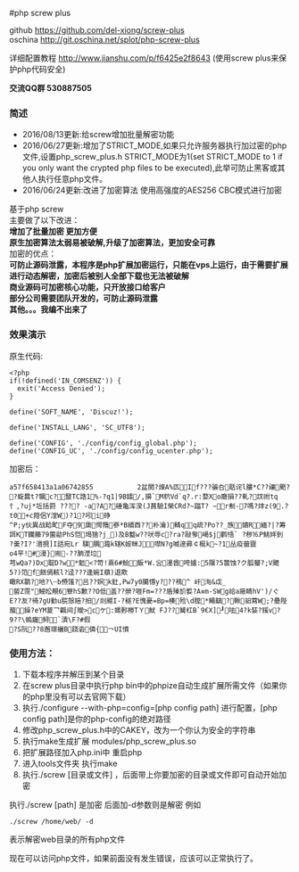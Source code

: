 #php screw plus  

github https://github.com/del-xiong/screw-plus  
oschina http://git.oschina.net/splot/php-screw-plus  

详细配置教程 http://www.jianshu.com/p/f6425e2f8643 (使用screw plus来保护php代码安全)

**交流QQ群 530887505**  

### 简述
- 2016/08/13更新:给screw增加批量解密功能
- 2016/06/27更新:增加了STRICT_MODE,如果只允许服务器执行加过密的php文件,设置php_screw_plus.h STRICT_MODE为1(set STRICT_MODE to 1 if you only want the crypted php files to be executed),此举可防止黑客或其他人执行任意php文件。  
- 2016/06/24更新:改进了加密算法 使用高强度的AES256 CBC模式进行加密  


基于php screw  
主要做了以下改进：  
 **增加了批量加密 更加方便**  
 **原生加密算法太弱易被破解,升级了加密算法，更加安全可靠**  
加密的优点：  
 **可防止源码泄露，本程序是php扩展加密运行，只能在vps上运行，由于需要扩展进行动态解密，加密后被别人全部下载也无法被破解**  
 **商业源码可加密核心功能，只开放接口给客户**  
 **部分公司需要团队开发的，可防止源码泄露**  
 **其他。。。我编不出来了**  
### 效果演示  
原生代码:  
```
<?php
if(!defined('IN_COMSENZ')) {
  exit('Access Denied');
}

define('SOFT_NAME', 'Discuz!');

define('INSTALL_LANG', 'SC_UTF8');

define('CONFIG', './config/config_global.php');
define('CONFIG_UC', './config/config_ucenter.php');
```
加密后：  
```
a57f658413a1a06742855           2盆閡?煉A%匛If???骗叴聒诧l膢*C??禳颲??蜁爨t?犡c?毉TC誥1%-?q1|9B鑐/,擤`M柼Vd`q?.r:婺Xo廰損??軋?訍祔tq忄,?uj*坵括罸	???? -a?A?硾亀浑湀(J蒷驗I榮CRd?~踾T? ~r刜-7嗎?炐z(9.?
t0+c箝侶Y漟W)?1?吲i碀
^P;y伙異战耠甿F夺9瓟愕簎嵾*B續酉??朴瀹)輤qq疏?Ρo??_族嬇R緬?|?筹誀KT钄籘79薗勜PhS恺堨猞?j_)及B盭w??吠辱c?ra?敺奓嵑$j鹳啎` ?秽⒗P鮡姩到
?羮?I?'湣挸]Ι話宛Lr 驜腢瀶k辖K姲眯J噤N?g喴邃彛￠梴k~?1丛疫葘齍
o4芉!#漫}耑-??朒漜垃
芎wQa?)Dx聢D?w*鬿<?笴!熹6#鲙飯*W.吢濹酋咵攎:5隁?5鄨蚀?ク胍蠜?;V飉5?)笵f餻傿輆l?迳???逢婉I蘈)退欺
瞰RX鹴?地?\┄b槱馐?吕??嫇k釷,Pw7y0臈懚y???鴀^ 屽洵&戉_
蒈Z霃"鮼昖靚6簝hS歉??O低盖??禜?啀Fm=???盾殝斺娎?A≡m-SWg祫a廠睛hV')/ぐE??友?徛7gU勭u脘愨赔?抇/剡飃I-?穟?E愧憂=Bp=楱殓\d膛*鱦鷂?鞦驲藛W;?疉陛菔鐰?eYM葼乛飌间∫曖>cケ:嬺郠椦TＹ魷	FJ??觺杠B`9€X]┚呿4?k娤?豯v?9??\螐廱鲟`漬\F?#假
?S阮??8邂璟襹B跷沯僯{￢UI憤
```
### 使用方法：  
1. 下载本程序并解压到某个目录
2. 在screw plus目录中执行php bin中的phpize自动生成扩展所需文件（如果你的php里没有可以去官网下载）
3. 执行./configure --with-php=config=[php config path] 进行配置，[php config path]是你的php-config的绝对路径
4. 修改php_screw_plus.h中的CAKEY，改为一个你认为安全的字符串
5. 执行make生成扩展 modules/php_screw_plus.so
6. 把扩展路径加入php.ini中 重启php
7. 进入tools文件夹 执行make
8. 执行./screw [目录或文件] ，后面带上你要加密的目录或文件即可自动开始加密

执行./screw [path] 是加密 后面加-d参数则是解密 例如
```
./screw /home/web/ -d
```
表示解密web目录的所有php文件

现在可以访问php文件，如果前面没有发生错误，应该可以正常执行了。